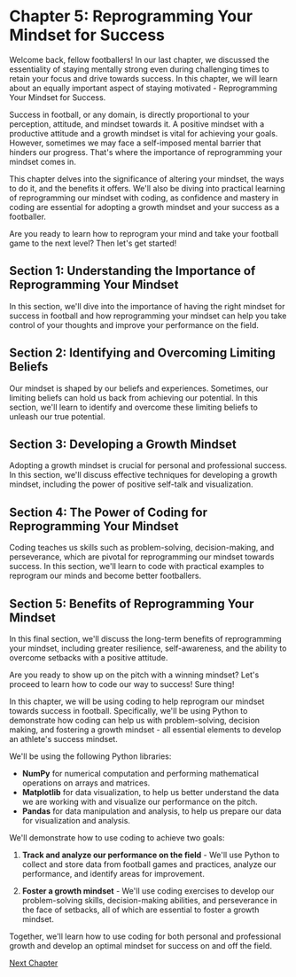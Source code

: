 # Chapter 5: Reprogramming Your Mindset for Success

Welcome back, fellow footballers! In our last chapter, we discussed the essentiality of staying mentally strong even during challenging times to retain your focus and drive towards success. In this chapter, we will learn about an equally important aspect of staying motivated - Reprogramming Your Mindset for Success.

Success in football, or any domain, is directly proportional to your perception, attitude, and mindset towards it. A positive mindset with a productive attitude and a growth mindset is vital for achieving your goals. However, sometimes we may face a self-imposed mental barrier that hinders our progress. That's where the importance of reprogramming your mindset comes in.

This chapter delves into the significance of altering your mindset, the ways to do it, and the benefits it offers. We'll also be diving into practical learning of reprogramming our mindset with coding, as confidence and mastery in coding are essential for adopting a growth mindset and your success as a footballer.

Are you ready to learn how to reprogram your mind and take your football game to the next level? Then let's get started!
## Section 1: Understanding the Importance of Reprogramming Your Mindset

In this section, we'll dive into the importance of having the right mindset for success in football and how reprogramming your mindset can help you take control of your thoughts and improve your performance on the field.

## Section 2: Identifying and Overcoming Limiting Beliefs

Our mindset is shaped by our beliefs and experiences. Sometimes, our limiting beliefs can hold us back from achieving our potential. In this section, we'll learn to identify and overcome these limiting beliefs to unleash our true potential.

## Section 3: Developing a Growth Mindset

Adopting a growth mindset is crucial for personal and professional success. In this section, we'll discuss effective techniques for developing a growth mindset, including the power of positive self-talk and visualization.

## Section 4: The Power of Coding for Reprogramming Your Mindset

Coding teaches us skills such as problem-solving, decision-making, and perseverance, which are pivotal for reprogramming our mindset towards success. In this section, we'll learn to code with practical examples to reprogram our minds and become better footballers.

## Section 5: Benefits of Reprogramming Your Mindset

In this final section, we'll discuss the long-term benefits of reprogramming your mindset, including greater resilience, self-awareness, and the ability to overcome setbacks with a positive attitude. 

Are you ready to show up on the pitch with a winning mindset? Let's proceed to learn how to code our way to success!
Sure thing! 

In this chapter, we will be using coding to help reprogram our mindset towards success in football. Specifically, we'll be using Python to demonstrate how coding can help us with problem-solving, decision making, and fostering a growth mindset - all essential elements to develop an athlete's success mindset. 

We'll be using the following Python libraries:

* **NumPy** for numerical computation and performing mathematical operations on arrays and matrices.
* **Matplotlib** for data visualization, to help us better understand the data we are working with and visualize our performance on the pitch.
* **Pandas** for data manipulation and analysis, to help us prepare our data for visualization and analysis.

We'll demonstrate how to use coding to achieve two goals:

1. **Track and analyze our performance on the field** - We'll use Python to collect and store data from football games and practices, analyze our performance, and identify areas for improvement.

2. **Foster a growth mindset** - We'll use coding exercises to develop our problem-solving skills, decision-making abilities, and perseverance in the face of setbacks, all of which are essential to foster a growth mindset.

Together, we'll learn how to use coding for both personal and professional growth and develop an optimal mindset for success on and off the field.


[Next Chapter](06_Chapter06.md)